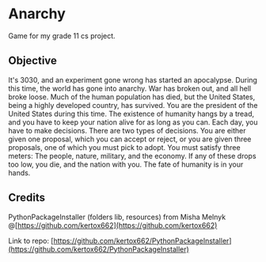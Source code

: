 # Anarchy #

Game for my grade 11 cs project.

## Objective ##
It's 3030, and an experiment gone wrong has started an apocalypse. During this time, the world has gone into anarchy. War has broken out, and all hell broke loose. Much of the human population has died, but the United States, being a highly developed country, has survived. You are the president of the United States during this time. The existence of humanity hangs by a tread, and you have to keep your nation alive for as long as you can. Each day, you have to make decisions. There are two types of decisions. You are either given one proposal, which you can accept or reject, or you are given three proposals, one of which you must pick to adopt. You must satisfy three meters: The people, nature, military, and the economy. If any of these drops too low, you die, and the nation with you. The fate of humanity is in your hands.

## Credits ##
PythonPackageInstaller (folders lib, resources) from Misha Melnyk @[https://github.com/kertox662](https://github.com/kertox662)

Link to repo:
[https://github.com/kertox662/PythonPackageInstaller](https://github.com/kertox662/PythonPackageInstaller)